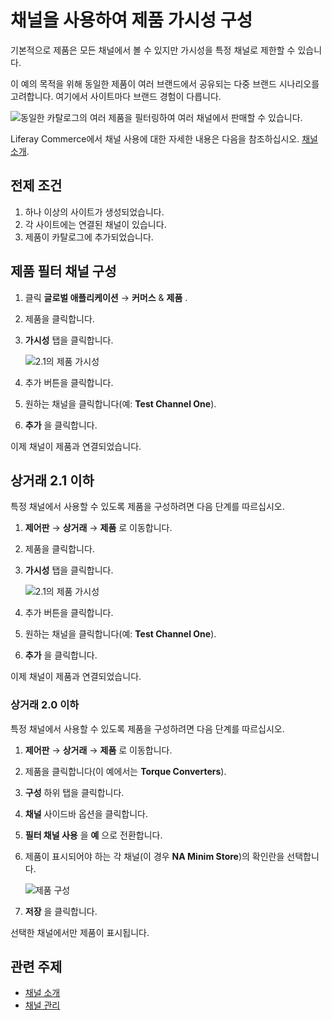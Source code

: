 # 채널을 사용하여 제품 가시성 구성

기본적으로 제품은 모든 채널에서 볼 수 있지만 가시성을 특정 채널로 제한할 수 있습니다.

이 예의 목적을 위해 동일한 제품이 여러 브랜드에서 공유되는 다중 브랜드 시나리오를 고려합니다. 여기에서 사이트마다 브랜드 경험이 다릅니다.

![동일한 카탈로그의 여러 제품을 필터링하여 여러 채널에서 판매할 수 있습니다.](./configuring-product-visibility-using-channels/images/01.png)

Liferay Commerce에서 채널 사용에 대한 자세한 내용은 다음을 참조하십시오. [채널 소개](./introduction-to-channels.md).

## 전제 조건

1. 하나 이상의 사이트가 생성되었습니다.
1. 각 사이트에는 연결된 채널이 있습니다.
1. 제품이 카탈로그에 추가되었습니다.

## 제품 필터 채널 구성

1. 클릭 **글로벌 애플리케이션** &rarr; **커머스** & **제품** .
1. 제품을 클릭합니다.
1. **가시성** 탭을 클릭합니다.

    ![2.1의 제품 가시성](./configuring-product-visibility-using-channels/images/03.png)

1. 추가 버튼을 클릭합니다.
1. 원하는 채널을 클릭합니다(예: **Test Channel One**).
1. **추가** 을 클릭합니다.

이제 채널이 제품과 연결되었습니다.

## 상거래 2.1 이하

특정 채널에서 사용할 수 있도록 제품을 구성하려면 다음 단계를 따르십시오.

1. **제어판** → **상거래** → **제품** 로 이동합니다.
1. 제품을 클릭합니다.
1. **가시성** 탭을 클릭합니다.

    ![2.1의 제품 가시성](./configuring-product-visibility-using-channels/images/03.png)

1. 추가 버튼을 클릭합니다.
1. 원하는 채널을 클릭합니다(예: **Test Channel One**).
1. **추가** 을 클릭합니다.

이제 채널이 제품과 연결되었습니다.

### 상거래 2.0 이하

특정 채널에서 사용할 수 있도록 제품을 구성하려면 다음 단계를 따르십시오.

1. **제어판** → **상거래** → **제품** 로 이동합니다.
1. 제품을 클릭합니다(이 예에서는 **Torque Converters**).
1. **구성** 하위 탭을 클릭합니다.
1. **채널** 사이드바 옵션을 클릭합니다.
1. **필터 채널 사용** 을 **예** 으로 전환합니다.
1. 제품이 표시되어야 하는 각 채널(이 경우 **NA Minim Store**)의 확인란을 선택합니다.

    ![제품 구성](./configuring-product-visibility-using-channels/images/02.png)

1. **저장** 을 클릭합니다.

선택한 채널에서만 제품이 표시됩니다.

## 관련 주제

* [채널 소개](./introduction-to-channels.md)
* [채널 관리](./managing-channels.md)

